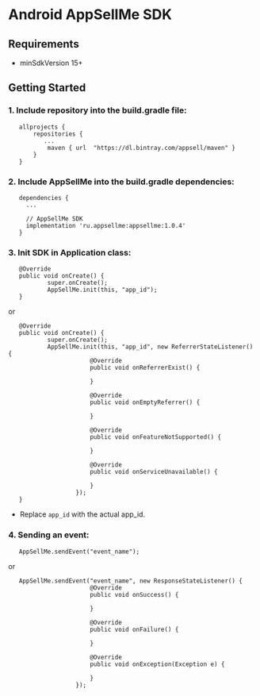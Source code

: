 # Android AppSellMe SDK

## Requirements
- minSdkVersion 15+

## Getting Started

### 1. Include repository into the build.gradle file:

```
   allprojects {
       repositories {
          ...
           maven { url  "https://dl.bintray.com/appsell/maven" }
       }
   }
```

### 2. Include AppSellMe into the build.gradle dependencies:

```
   dependencies {
     ...

     // AppSellMe SDK
     implementation 'ru.appsellme:appsellme:1.0.4'
   }
```

### 3. Init SDK in Application class:

```
   @Override
   public void onCreate() {
           super.onCreate();
           AppSellMe.init(this, "app_id");
   }
```

or 

```
   @Override
   public void onCreate() {
           super.onCreate();
           AppSellMe.init(this, "app_id", new ReferrerStateListener() {
                       @Override
                       public void onReferrerExist() {
           
                       }
           
                       @Override
                       public void onEmptyReferrer() {
           
                       }
           
                       @Override
                       public void onFeatureNotSupported() {
           
                       }
           
                       @Override
                       public void onServiceUnavailable() {
           
                       }
                   });
   }
```
- Replace `app_id` with the actual app_id.



### 4. Sending an event:

```
   AppSellMe.sendEvent("event_name");
```

or 

```
   AppSellMe.sendEvent("event_name", new ResponseStateListener() {
                       @Override
                       public void onSuccess() {
                       
                       }
   
                       @Override
                       public void onFailure() {
                       
                       }
   
                       @Override
                       public void onException(Exception e) {
                       
                       }
                   });
```